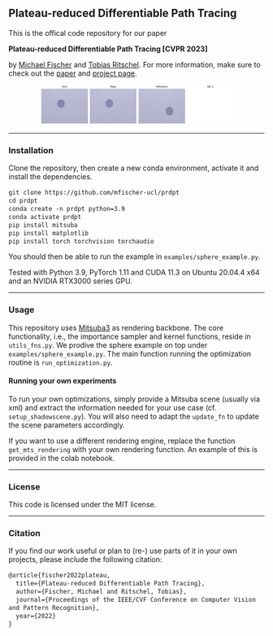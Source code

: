 ## Plateau-reduced Differentiable Path Tracing

This is the offical code repository for our paper

**Plateau-reduced Differentiable Path Tracing [CVPR 2023]**

by [Michael Fischer](https://mfischer-ucl.github.io) and [Tobias Ritschel](https://www.homepages.ucl.ac.uk/~ucactri). 
For more information, make sure to check out the [paper](https://arxiv.org/pdf/2211.17263.pdf) 
and [project page](https://mfischer-ucl.github.io/prdpt/).

<p align="center">
 <img src="./assets/optim.gif" width="75%" height="37.5%" />
</p>

___
### Installation

Clone the repository, then create a new conda environment, activate it and install the dependencies.  
```
git clone https://github.com/mfischer-ucl/prdpt 
cd prdpt 
conda create -n prdpt python=3.9 
conda activate prdpt 
pip install mitsuba
pip install matplotlib
pip install torch torchvision torchaudio
```

You should then be able to run the example in `examples/sphere_example.py`.  

Tested with Python 3.9, PyTorch 1.11 and CUDA 11.3 on Ubuntu 20.04.4 x64 and an NVIDIA RTX3000 series GPU.   
___
### Usage 

This repository uses [Mitsuba3](https://mitsuba.readthedocs.io/en/stable/#) as rendering backbone. The core functionality, 
i.e., the importance sampler and kernel functions, reside in `utils_fns.py`.  We prodive the sphere example on top under 
`examples/sphere_example.py`. The main function running the optimization routine is `run_optimization.py`.   

#### Running your own experiments
To run your own optimizations, simply provide a Mitsuba scene (usually via xml) and extract the information needed
for your use case (cf. `setup_shadowscene.py`). You will also need to adapt the `update_fn` to update the scene 
parameters accordingly. 

If you want to use a different rendering engine, replace the function `get_mts_rendering` with your own 
rendering function. An example of this is provided in the colab notebook. 

___
### License 
This code is licensed under the MIT license. 
___
### Citation

If you find our work useful or plan to (re-) use parts of it in your own projects, please include the following citation:

```
@article{fischer2022plateau,
  title={Plateau-reduced Differentiable Path Tracing},
  author={Fischer, Michael and Ritschel, Tobias},
  journal={Proceedings of the IEEE/CVF Conference on Computer Vision and Pattern Recognition},
  year={2022}
} 
```

